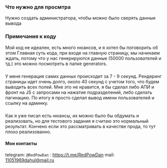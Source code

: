 ### Что нужно для просмтра
Нужно создать администратора, чтобы можно было сверять данные вывода
### Примечания к коду
Мой код не идеален, есть много нюансов, и я хотел бы поговорить об этом
Главная суть кода, при входе на главную страницу, мы начинаем ждать, потому что 
у нас генерируются данные (50000 пользователей и тд.) это можно посмотреть в папке 
generators.
#####
У меня генерация самих данных происходит за 7 - 9 секунд.
Рендеринг страницы идет очень долго, около 40 секунд с учетом того,
что будем выводить всех полей. Мне это не нравится, я бы сделал либо АПИ и фронт
на JS с запросами на нажатие подразделений, либо сделать пагинацию.
По итогу я просто сделал вывод имени пользователей и ссылку на админку.
#####
Как я уже писал есть нюансы, их можно было бы обдумать и реализовать, но для тестового
задания я считаю это нормальный результат. Кончено если это рассматривать в качестве 
прода, то тут плохо реализованно.
#### Мои контакты
telegram: `@RedPowDan` : <https://t.me/RedPowDan>
mail: 11051969dahul@mail.ru

